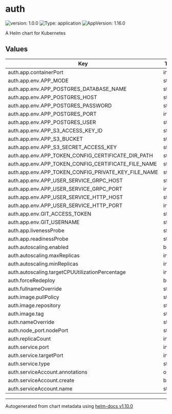# auth

![version: 1.0.0](https://img.shields.io/badge/Version-0.1.0-informational?style=flat-square) ![Type: application](https://img.shields.io/badge/Type-application-informational?style=flat-square) ![AppVersion: 1.16.0](https://img.shields.io/badge/AppVersion-1.16.0-informational?style=flat-square)

A Helm chart for Kubernetes

## Values

| Key | Type | Default | Description |
|-----|------|---------|-------------|
| auth.app.containerPort | int | `80` |  |
| auth.app.env.APP_MODE | string | `"debug"` |  |
| auth.app.env.APP_POSTGRES_DATABASE_NAME | string | `"blueprint"` |  |
| auth.app.env.APP_POSTGRES_HOST | string | `"localhost"` |  |
| auth.app.env.APP_POSTGRES_PASSWORD | string | `"password"` |  |
| auth.app.env.APP_POSTGRES_PORT | int | `5432` |  |
| auth.app.env.APP_POSTGRES_USER | string | `"user"` |  |
| auth.app.env.APP_S3_ACCESS_KEY_ID | string | `"<AWS_ACCESS_KEY_ID>"` |  |
| auth.app.env.APP_S3_BUCKET | string | `"<S3_BUCKET>"` |  |
| auth.app.env.APP_S3_SECRET_ACCESS_KEY | string | `"<AWS_SECRET>"` |  |
| auth.app.env.APP_TOKEN_CONFIG_CERTIFICATE_DIR_PATH | string | `"/rsa"` |  |
| auth.app.env.APP_TOKEN_CONFIG_CERTIFICATE_FILE_NAME | string | `"rsa.crt"` |  |
| auth.app.env.APP_TOKEN_CONFIG_PRIVATE_KEY_FILE_NAME | string | `"rsa.key"` |  |
| auth.app.env.APP_USER_SERVICE_GRPC_HOST | string | `"user"` |  |
| auth.app.env.APP_USER_SERVICE_GRPC_PORT | int | `9180` |  |
| auth.app.env.APP_USER_SERVICE_HTTP_HOST | string | `"localhost"` |  |
| auth.app.env.APP_USER_SERVICE_HTTP_PORT | int | `9080` |  |
| auth.app.env.GIT_ACCESS_TOKEN | string | `"<YOUR_GIT_ACCESS_TOKEN>"` |  |
| auth.app.env.GIT_USERNAME | string | `"<YOUR_GIT_USERNAME>"` |  |
| auth.app.livenessProbe | string | `"/"` |  |
| auth.app.readinessProbe | string | `"/"` |  |
| auth.autoscaling.enabled | bool | `false` |  |
| auth.autoscaling.maxReplicas | int | `100` |  |
| auth.autoscaling.minReplicas | int | `1` |  |
| auth.autoscaling.targetCPUUtilizationPercentage | int | `80` |  |
| auth.forceRedeploy | bool | `false` |  |
| auth.fullnameOverride | string | `"auth"` |  |
| auth.image.pullPolicy | string | `"Always"` |  |
| auth.image.repository | string | `"ghcr.io/unitedcollab/auth"` |  |
| auth.image.tag | string | `"test"` |  |
| auth.nameOverride | string | `"auth"` |  |
| auth.node_port.nodePort | string | `nil` |  |
| auth.replicaCount | int | `1` |  |
| auth.service.port | int | `80` |  |
| auth.service.targetPort | int | `80` |  |
| auth.service.type | string | `"ClusterIP"` |  |
| auth.serviceAccount.annotations | object | `{}` |  |
| auth.serviceAccount.create | bool | `true` |  |
| auth.serviceAccount.name | string | `""` |  |

----------------------------------------------
Autogenerated from chart metadata using [helm-docs v1.10.0](https://github.com/norwoodj/helm-docs/releases/v1.10.0)
